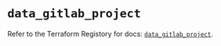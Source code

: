 # `data_gitlab_project`

Refer to the Terraform Registory for docs: [`data_gitlab_project`](https://www.terraform.io/docs/providers/gitlab/d/project).
